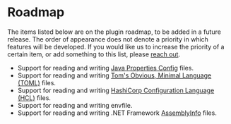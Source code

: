 # Roadmap

The items listed below are on the plugin roadmap, to be added in a future release.
The order of appearance does not denote a priority in which features will be developed.
If you would like us to increase the priority of a certain item, or add something to this list, please [reach out](../common/support.md).

- Support for reading and writing [Java Properties Config](https://en.wikipedia.org/wiki/.properties) files.
- Support for reading and writing [Tom's Obvious, Minimal Language (TOML)](https://github.com/toml-lang/toml) files.
- Support for reading and writing [HashiCorp Configuration Language (HCL)](https://github.com/hashicorp/hcl) files.
- Support for reading and writing envfile.
- Support for reading and writing .NET Framework [AssemblyInfo](https://docs.microsoft.com/en-us/dotnet/api/microsoft.visualbasic.applicationservices.assemblyinfo) files.
